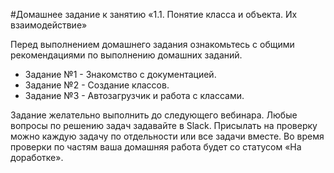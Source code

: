 #Домашнее задание к занятию «1.1. Понятие класса и объекта. Их взаимодействие»

Перед выполнением домашнего задания ознакомьтесь с общими рекомендациями по выполнению домашних заданий.

* Задание №1 - Знакомство с документацией.
* Задание №2 - Создание классов.
* Задание №3 - Автозагрузчик и работа с классами.

Задание желательно выполнить до следующего вебинара. Любые вопросы по решению задач задавайте в Slack.
Присылать на проверку можно каждую задачу по отдельности или все задачи вместе. Во время проверки по частям ваша домашняя работа будет со статусом «На доработке».
